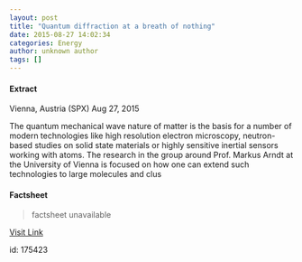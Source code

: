 ```yaml
---
layout: post
title: "Quantum diffraction at a breath of nothing"
date: 2015-08-27 14:02:34
categories: Energy
author: unknown author
tags: []
---
```



#### Extract
>
Vienna, Austria (SPX) Aug 27, 2015


The quantum mechanical wave nature of matter is the basis for a number of modern technologies like high resolution electron microscopy, neutron-based studies on solid state materials or highly sensitive inertial sensors working with atoms. The research in the group around Prof. Markus Arndt at the University of Vienna is focused on how one can extend such technologies to large molecules and clus

#### Factsheet
>factsheet unavailable

[Visit Link](http://www.spacedaily.com/reports/Quantum_diffraction_at_a_breath_of_nothing_999.html)

id:  175423

